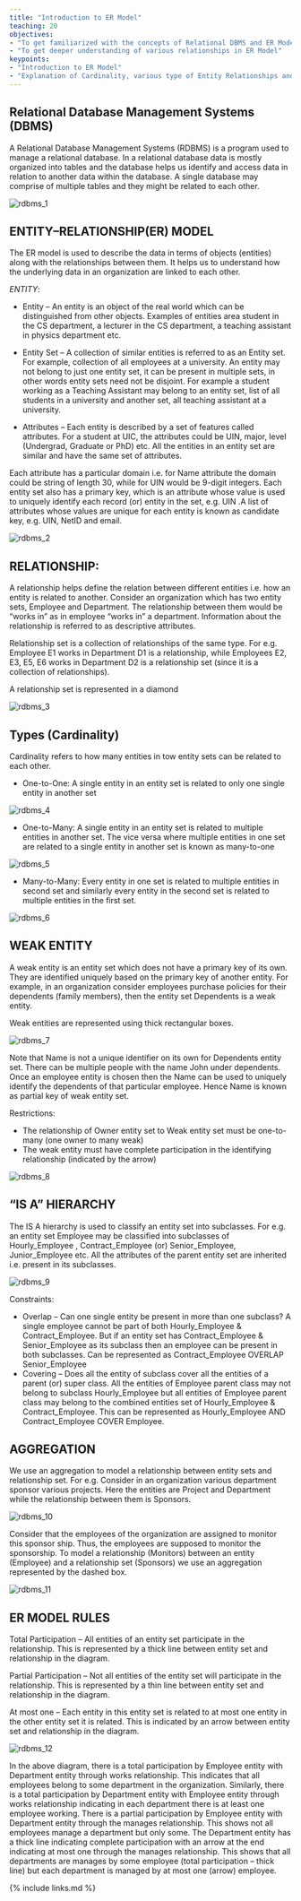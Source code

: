 ```yaml
---
title: "Introduction to ER Model"
teaching: 20
objectives:
- "To get familiarized with the concepts of Relational DBMS and ER Model"
- "To get deeper understanding of various relationships in ER Model"
keypoints:
- "Introduction to ER Model"
- "Explanation of Cardinality, various type of Entity Relationships and the rules of ER Model"
---
```


## Relational Database Management Systems (DBMS)
A  Relational  Database  Management  Systems  (RDBMS) is  a  program  used  to  manage  a relational  database.  In  a  relational  database  data    is  mostly  organized  into  tables  and  the database  helps  us  identify  and  access  data  in  relation  to  another  data  within  the  database.  A single database may comprise of multiple tables and they might be related to each other.

![rdbms_1](../fig/rdbms_image_1.PNG)

## ENTITY–RELATIONSHIP(ER) MODEL
The ER  model  is  used  to  describe  the data  in  terms  of  objects  (entities)  along  with  the relationships between them. It helps us to understand how the underlying data in an organization are linked to each other.

*ENTITY*:

* Entity – An entity is an object of the real world which can be distinguished from other objects. Examples of entities area student in the CS department, a lecturer in the CS department, a teaching assistant in physics department etc.

* Entity Set – A collection of similar entities is referred to as an Entity set. For example, collection of all employees at a university. An entity may not belong to just one entity set, it can be present in multiple sets, in other words entity sets need not be disjoint. For example a student working as a Teaching Assistant may belong to an entity set, list of all students in a university and another set, all teaching assistant at a university.

* Attributes – Each entity is described by a set of features called attributes. For a student at UIC, the attributes could be UIN, major, level (Undergrad, Graduate or PhD) etc. All the entities in an entity set are similar and have the same set of attributes.

Each attribute has a particular domain i.e. for Name attribute the domain could be string of length 30, while for UIN would be 9-digit integers. Each entity set also has a primary key, which is an attribute whose value is used to uniquely identify each record (or) entity in the set, e.g. UIN .A list of attributes whose values are unique for each entity is known as candidate key, e.g. UIN, NetID and email.

![rdbms_2](../fig/rdbms_image_2.PNG)

## RELATIONSHIP:
A  relationship  helps  define  the  relation  between  different  entities  i.e.  how  an  entity  is related   to   another. Consider   an   organization   which   has   two   entity   sets,   Employee   and Department. The relationship between them would be “works in” as in employee “works in” a department. Information about the relationship is referred to as descriptive attributes.

Relationship set is a collection of relationships of the same type. For e.g. Employee E1 works in Department  D1  is  a  relationship,  while Employees    E2,  E3,  E5,  E6  works in  Department  D2  is  a relationship set (since it is  a collection of relationships).

A relationship set is represented in a diamond

![rdbms_3](../fig/rdbms_image_3.PNG)

## Types (Cardinality)
Cardinality refers to how many entities in tow entity sets can be related to each other.

* One-to-One: A single entity in an entity set is related to only one single entity in another set

![rdbms_4](../fig/rdbms_image_4.PNG)

* One-to-Many: A single entity in an entity set is related to multiple entities in another set. The vice versa where multiple entities in one set are related to a single entity in another set is known as many-to-one

![rdbms_5](../fig/rdbms_image_5.PNG)

* Many-to-Many: Every entity in one set is related to multiple entities in second set and similarly every entity in the second set is related to multiple entities in the first set.

![rdbms_6](../fig/rdbms_image_6.PNG)

## WEAK ENTITY

A weak entity is an entity set which does not have a primary key of its own. They are identified uniquely based on the primary key of another entity. For example, in an organization consider employees purchase policies for their dependents (family members), then the entity set Dependents is a weak entity.

Weak entities are represented using thick rectangular boxes.

![rdbms_7](../fig/rdbms_image_7.PNG)

Note that Name is not a unique identifier on its own for Dependents entity set. There can be multiple people with the name John under dependents. Once an employee entity is chosen then the Name can be used to uniquely identify the dependents of that particular employee. Hence Name is known as partial key of weak entity set.

Restrictions:
* The relationship of Owner entity set to Weak entity set must be one-to-many (one owner to many weak)
* The weak entity must have complete participation in the identifying relationship (indicated by the arrow)

![rdbms_8](../fig/rdbms_image_8.PNG)

## “IS A” HIERARCHY

The IS A hierarchy is used to classify an entity set into subclasses. For e.g. an entity set Employee may be classified into subclasses of Hourly_Employee , Contract_Employee (or) Senior_Employee, Junior_Employee etc. All the attributes of the parent entity set are inherited i.e. present in its subclasses.

![rdbms_9](../fig/rdbms_image_9.PNG)

Constraints:
* Overlap – Can one single entity be present in more than one subclass? A single employee cannot be part of both Hourly_Employee & Contract_Employee. But if an entity set has Contract_Employee & Senior_Employee as its subclass then an employee can be present in both subclasses. Can be represented as Contract_Employee OVERLAP Senior_Employee
* Covering – Does all the entity of subclass cover all the entities of a parent (or) super class. All the entities of Employee parent class may not belong to subclass Hourly_Employee but all entities of Employee parent class may belong to the combined entities set of Hourly_Employee & Contract_Employee. This can be represented as Hourly_Employee AND Contract_Employee COVER Employee.

## AGGREGATION

We use an aggregation to model a relationship between entity sets and relationship set. For e.g. Consider in an organization various department sponsor various projects. Here the entities are Project and Department while the relationship between them is Sponsors.

![rdbms_10](../fig/rdbms_image_10.PNG)

Consider that the employees of the organization are assigned to monitor this sponsor ship. Thus, the employees are supposed to monitor the sponsorship. To model a relationship (Monitors) between an entity (Employee) and a relationship set (Sponsors) we use an aggregation represented by the dashed box.

![rdbms_11](../fig/rdbms_image_11.PNG)

## ER MODEL RULES

Total Participation – All entities of an entity set participate in the relationship. This is represented by a thick line between entity set and relationship in the diagram.

Partial Participation – Not all entities of the entity set will participate in the relationship. This is represented by a thin line between entity set and relationship in the diagram.

At most one – Each entity in this entity set is related to at most one entity in the other entity set it is related. This is indicated by an arrow between entity set and relationship in the diagram.

![rdbms_12](../fig/rdbms_image_12.PNG)

In the above diagram, there is a total participation by Employee entity with Department entity through works relationship. This indicates that all employees belong to some department in the organization. Similarly, there is a total participation by Department entity with Employee entity through works relationship indicating in each department there is at least one employee working. There is a partial participation by Employee entity with Department entity through the manages relationship. This shows not all employees manage a department but only some. The Department entity has a thick line indicating complete participation with an arrow at the end indicating at most one through the manages relationship. This shows that all departments are manages by some employee (total participation – thick line) but each department is managed by at most one (arrow) employee.

{% include links.md %}
